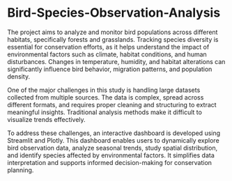 # Bird-Species-Observation-Analysis
The project aims to analyze and monitor bird populations across different habitats, specifically forests and grasslands. Tracking species diversity is essential for conservation efforts, as it helps understand the impact of environmental factors such as climate, habitat conditions, and human disturbances. Changes in temperature, humidity, and habitat alterations can significantly influence bird behavior, migration patterns, and population density.

One of the major challenges in this study is handling large datasets collected from multiple sources. The data is complex, spread across different formats, and requires proper cleaning and structuring to extract meaningful insights. Traditional analysis methods make it difficult to visualize trends effectively.

To address these challenges, an interactive dashboard is developed using Streamlit and Plotly. This dashboard enables users to dynamically explore bird observation data, analyze seasonal trends, study spatial distribution, and identify species affected by environmental factors. It simplifies data interpretation and supports informed decision-making for conservation planning.
